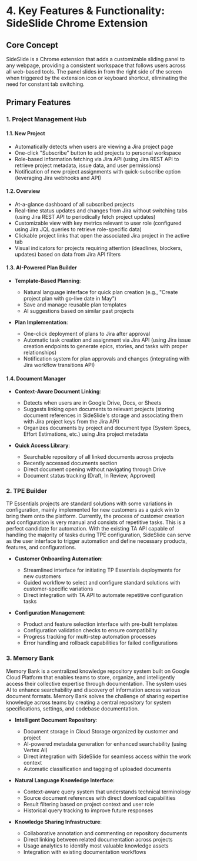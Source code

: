 # 4. Key Features & Functionality: SideSlide Chrome Extension

## Core Concept
SideSlide is a Chrome extension that adds a customizable sliding panel to any webpage, providing a consistent workspace that follows users across all web-based tools. The panel slides in from the right side of the screen when triggered by the extension icon or keyboard shortcut, eliminating the need for constant tab switching.

## Primary Features

### 1. Project Management Hub

#### 1.1. New Project
- Automatically detects when users are viewing a Jira project page
- One-click "Subscribe" button to add projects to personal workspace
- Role-based information fetching via Jira API (using Jira REST API to retrieve project metadata, issue data, and user permissions)
- Notification of new project assignments with quick-subscribe option (leveraging Jira webhooks and API)

#### 1.2. Overview
- At-a-glance dashboard of all subscribed projects
- Real-time status updates and changes from Jira without switching tabs (using Jira REST API to periodically fetch project updates)
- Customizable view with key metrics relevant to user role (configured using Jira JQL queries to retrieve role-specific data)
- Clickable project links that open the associated Jira project in the active tab
- Visual indicators for projects requiring attention (deadlines, blockers, updates) based on data from Jira API filters

#### 1.3. AI-Powered Plan Builder
- **Template-Based Planning**:
  - Natural language interface for quick plan creation (e.g., "Create project plan with go-live date in May")
  - Save and manage reusable plan templates
  - AI suggestions based on similar past projects
  
- **Plan Implementation**:
  - One-click deployment of plans to Jira after approval
  - Automatic task creation and assignment via Jira API (using Jira issue creation endpoints to generate epics, stories, and tasks with proper relationships)
  - Notification system for plan approvals and changes (integrating with Jira workflow transitions API)

#### 1.4. Document Manager
- **Context-Aware Document Linking**:
  - Detects when users are in Google Drive, Docs, or Sheets
  - Suggests linking open documents to relevant projects (storing document references in SideSlide's storage and associating them with Jira project keys from the Jira API)
  - Organizes documents by project and document type (System Specs, Effort Estimations, etc.) using Jira project metadata
  
- **Quick Access Library**:
  - Searchable repository of all linked documents across projects
  - Recently accessed documents section
  - Direct document opening without navigating through Drive
  - Document status tracking (Draft, In Review, Approved)

### 2. TPE Builder

TP Essentials projects are standard solutions with some variations in configuration, mainly implemented for new customers as a quick win to bring them onto the platform. Currently, the process of customer creation and configuration is very manual and consists of repetitive tasks. This is a perfect candidate for automation. With the existing TA API capable of handling the majority of tasks during TPE configuration, SideSlide can serve as the user interface to trigger automation and define necessary products, features, and configurations.

- **Customer Onboarding Automation**:
  - Streamlined interface for initiating TP Essentials deployments for new customers
  - Guided workflow to select and configure standard solutions with customer-specific variations
  - Direct integration with TA API to automate repetitive configuration tasks
  
- **Configuration Management**:
  - Product and feature selection interface with pre-built templates
  - Configuration validation checks to ensure compatibility
  - Progress tracking for multi-step automation processes
  - Error handling and rollback capabilities for failed configurations

### 3. Memory Bank

Memory Bank is a centralized knowledge repository system built on Google Cloud Platform that enables teams to store, organize, and intelligently access their collective expertise through documentation. The system uses AI to enhance searchability and discovery of information across various document formats. Memory Bank solves the challenge of sharing expertise knowledge across teams by creating a central repository for system specifications, settings, and codebase documentation.

- **Intelligent Document Repository**:
  - Document storage in Cloud Storage organized by customer and project
  - AI-powered metadata generation for enhanced searchability (using Vertex AI)
  - Direct integration with SideSlide for seamless access within the work context
  - Automatic classification and tagging of uploaded documents

- **Natural Language Knowledge Interface**:
  - Context-aware query system that understands technical terminology
  - Source document references with direct download capabilities
  - Result filtering based on project context and user role
  - Historical query tracking to improve future responses

- **Knowledge Sharing Infrastructure**:
  - Collaborative annotation and commenting on repository documents
  - Direct linking between related documentation across projects
  - Usage analytics to identify most valuable knowledge assets
  - Integration with existing documentation workflows